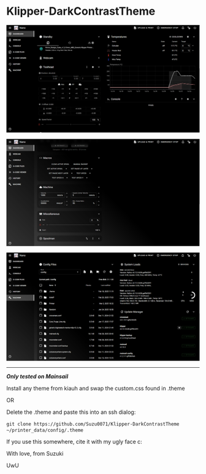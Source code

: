 # Klipper-DarkContrastTheme
![](./screenshot-1.png)

![](./screenshot-2.png)

![](./screenshot-3.png)
_________________________________________________
***Only tested on Mainsail***

Install any theme from kiauh and swap the custom.css found in .theme

OR

Delete the .theme and paste this into an ssh dialog:


```
git clone https://github.com/Suzu0071/Klipper-DarkContrastTheme ~/printer_data/config/.theme
```

If you use this somewhere, cite it with my ugly face c:

With love, from Suzuki

UwU
